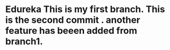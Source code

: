 # Edureka This is my first branch. This is the second commit . another feature has beeen added from branch1.
